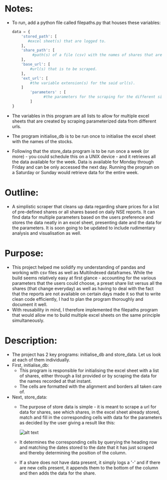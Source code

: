# Notes:

- To run, add a python file called filepaths.py that houses these variables:

    ```python
    data = {
        'stored_path': [
           #excel sheet(s) that are logged to.
        ],
        'share_path': [
    	     #path(s) of a file (csv) with the names of shares that are to be tracked.
        ],
        'base_url': [
            #url(s) that is to be scraped.
        ],
        'ext_url': [
            #the variable extension(s) for the said url(s).
        ]
    		'parameters' : [
    			  #the parameters for the scraping for the different sites.
    		]
    }
    ```

- The variables in this program are all lists to allow for multiple excel sheets that are created by scraping parameterized data from different urls.
- The program initialise_db is to be run once to initialise the excel sheet with the names of the stocks.
- Following that the store_data program is to be run once a week (or more) - you could schedule this on a UNIX device - and it retrieves all the data available for the week. Data is available for Monday through Friday and can be only accessed the next day. Running the program on a Saturday or Sunday would retrieve data for the entire week.

# Outline:

- A simplistic scraper that cleans up data regarding share prices for a list of pre-defined shares or all shares based on daily NSE reports. It can find data for multiple parameters based on the users preference and stores the data neatly in an excel sheet, presenting date and the data for the parameters. It is soon going to be updated to include rudimentary analysis and visualisation as well.

# Purpose:

- This project helped me solidify my understanding of pandas and working with csv files as well as MultiIndexed dataframes. While the build seems relatively easy at first glance - accounting for the various parameters that the users could choose, a preset share list versus all the shares (that change everyday) as well as having to deal with the fact that the reports are not available on certain days made it so that to write clean code efficiently, I had to plan the program thoroughly and document it well.
- With reusability in mind, I therefore implemented the filepaths program that would allow me to build multiple excel sheets on the same principle simultaneously.

# Description:

- The project has 2 key programs: initialise_db and store_data. Let us look at each of them individually.
- First, initialise_db:
    - This program is responsible for initialising the excel sheet with a list of shares, either through a list provided or by scraping the data for the names recorded at that instant.
    - The cells are formatted with the alignment and borders all taken care of.
- Next, store_data:
    - The purpose of store data is simple - it is meant to scrape a url for data for shares, see which shares, in the excel sheet already stored, match and fill in the corresponding cells with data for the parameters as decided by the user giving a result like this:

        ![alt text]()

    - It determines the corresponding cells by querying the heading row and matching the dates stored to the date that it has just scraped and thereby determining the position of the column.
    - If a share does not have data present, it simply logs a '-' and if there are new cells present, it appends them to the bottom of the column and then adds the data for the share.
